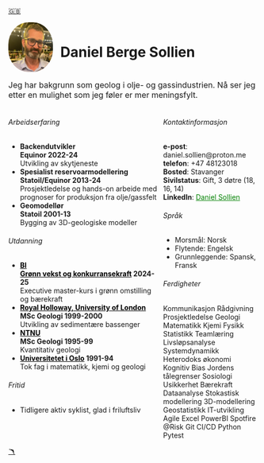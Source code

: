 <head>  
    <link rel="stylesheet" href="styles.css">
</head>

<a href="cv_english.md" class="flag-link">🇬🇧</a>

<div style="display: flex; align-items: center;">
    <img src="Me_Summer_smaller.jpg" alt="Daniel Sollien" title="Daniel" width="90" height="100" style="border-radius: 45%; margin-right: 15px;"/> 
    <h1>Daniel Berge Sollien</h1>
</div>
<body class="cv">
<font size="3"><p>Jeg har bakgrunn som geolog i olje- og gassindustrien. Nå ser jeg etter en mulighet som jeg føler er mer meningsfylt.</p></font>
<div style="display: flex; justify-content: space-between;">

  <div style="width: 60%;">
    <h6 class="cv">Arbeidserfaring</h6>
    <ul>
      <li><b>Backendutvikler</b><br>
      <b>Equinor <span class="date">2022-24</span></b><br>
      <span class="bread-text">Utvikling av skytjeneste</span>
      </li>
      <li><b>Spesialist reservoarmodellering</b><br>
      <b>Statoil/Equinor <span class="date">2013-24</span></b><br>
      <span class="bread-text">Prosjektledelse og hands-on arbeide med prognoser for produksjon fra olje/gassfelt</span>
      </li>
      <li><b>Geomodellør</b><br>
      <b>Statoil <span class="date">2001-13</span></b><br>
      <span class="bread-text">Bygging av 3D-geologiske modeller</span>
      </li>
    </ul>
    <h6 class="cv">Utdanning</h6>
    <ul>
      <li><b><a href="https://www.bi.no/" style="color: black;">BI</a><br>
      <a href="https://www.bi.no/studier-og-kurs/kurs/masterprogram/gronn-vekst-og-konkurransekraft/" style="color:black;">Grønn vekst og konkurransekraft</a> <span class="date">2024-25</span></b><br>
      <span class="bread-text">Executive master-kurs i grønn omstilling og bærekraft</span></li>
      <li><b><a href="https://www.royalholloway.ac.uk/" style="color: black;">Royal Holloway, University of London</a> <br>MSc Geologi <span class="date">1999-2000</span></b><br>
      <span class="bread-text">Utvikling av sedimentære bassenger</span></li>
      <li><b><a href="https://www.ntnu.no/" style="color:black;">NTNU</a><br>MSc Geologi <span class="date">1995-99</span></b><br>
      <span class="bread-text">Kvantitativ geologi</span></li>
      <li><b><a href="https://www.uio.no/" style="color: black;">Universitetet i Oslo</a> <span class="date">1991-94</span></b><br>
      <span class="bread-text">Tok fag i matematikk, kjemi og geologi</span></li>
    </ul>
      <h6 class="cv">Fritid</h6>
    <ul>
      <li>Tidligere aktiv syklist, glad i friluftsliv</li>
    </ul>
  </div>

  <div style="width: 38%">
    <h6 class="cv">Kontaktinformasjon</h6>
    <b>e-post</b>: daniel.sollien@proton.me<br>
     <b>telefon</b>: +47 48123018<br>
    <b>Bosted</b>: Stavanger<br>
    <b>Sivilstatus</b>: Gift, 3 døtre (18, 16, 14) <br>
    <b>LinkedIn</b>: <a href="https://www.linkedin.com/in/daniel-sollien-7920a141" style="color: green;">Daniel Sollien</a>
    <br>
    <h6 class="cv">Språk</h6>
    <ul>
      <li>Morsmål: Norsk</li>
      <li>Flytende: Engelsk</li>
      <li>Grunnleggende: Spansk, Fransk</li>
    </ul>
    <h6 class="cv">Ferdigheter</h6>
    <span class="skill">Kommunikasjon</span>
    <span class="skill">Rådgivning</span>
    <span class="skill">Prosjektledelse</span>
    <span class="skill">Geologi</span>
    <span class="skill">Matematikk</span>
    <span class="skill">Kjemi</span>
    <span class="skill">Fysikk</span>
    <span class="skill">Statistikk</span>
    <span class="skill">Teamlæring</span>
    <span class="skill">Livsløpsanalyse</span>
    <span class="skill">Systemdynamikk</span>
    <span class="skill">Heterodoks økonomi</span>
    <span class="skill">Kognitiv Bias</span>
    <span class="skill">Jordens tålegrenser</span>
    <span class="skill">Sosiologi</span>
    <span class="skill">Usikkerhet</span>
     <span class="skill">Bærekraft</span> 
    <span class="skill">Dataanalyse</span>
    <span class="skill">Stokastisk modellering</span>
    <span class="skill">3D-modellering</span>
    <span class="skill">Geostatistikk</span>
    <span class="skill">IT-utvikling</span>
    <span class="skill">Agile</span>
    <span class="skill">Excel</span>
    <span class="skill">PowerBI</span>
    <span class="skill">Spotfire</span>
    <span class="skill">@Risk</span>
    <span class="skill">Git</span>
    <span class="skill">CI/CD</span>
    <span class="skill">Python</span>
    <span class="skill">Pytest</span>
  </div>
</div>
</body>

<a href="index.md" class="boom-link">🪃</a>
